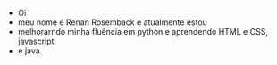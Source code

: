 - Oi
- meu nome é  Renan Rosemback e atualmente estou  
- melhorarndo  minha fluência em python  e   aprendendo HTML e CSS, javascript
- e java
<!---
rosemback/rosemback is a ✨ special ✨ repository because its `README.md` (this file) appears on your GitHub profile.
You can click the Preview link to take a look at your changes.
--->
